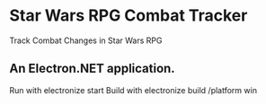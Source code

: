 # Star Wars RPG Combat Tracker
Track Combat Changes in Star Wars RPG
<h2>An Electron.NET application.</h2>
Run with electronize start </ br>
Build with electronize build /platform win
